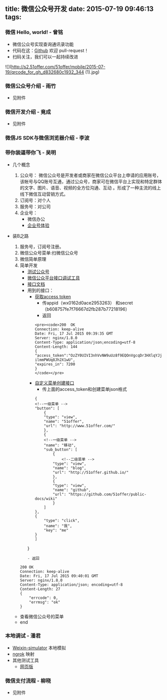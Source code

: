 title: 微信公众号开发
date: 2015-07-19 09:46:13
tags:
---

### 微信 Hello, world! - 曾铭

- 微信公众号实现查询通讯录功能
- 代码在这：[Github](https://github.com/51offer/wechat_bot/tree/master/node.js) 欢迎 pull-request！
- 扫码关注，我们可以一起持续改进

![](http://s2.51offer.com/51offer/mobile/2015-07-19/qrcode_for_gh_d832680c1932_344 (1).jpg)

### 微信公众号介绍 - 雨竹

- 见附件

### 微信开发介绍 - 竟成

- 见附件

### 微信JS SDK与微信浏览器介绍 - 李波

### 带你装逼带你飞 - 吴明
- 几个概念
	1. 公众号：
     微信公众号是开发者或商家在微信公众平台上申请的应用账号，该帐号与QQ账号互通，通过公众号，商家可在微信平台上实现和特定群体的文字、图片、语音、视频的全方位沟通、互动 。形成了一种主流的线上线下微信互动营销方式。
 	2. 订阅号：对个人
 	3. 服务号：对公司
 	4. 企业号：
   		-  微信办公
   		-  [企业号体验](http://www.iwork365.com/experience)

- 装B之路
  1. 服务号，订阅号注册。
  2. 微信公众号菜单:扫微信公众号
  3. 微信简单原理
  4. 简单开发
  		-  [测试公众号](http://mp.weixin.qq.com/debug/cgi-bin/sandbox?t=sandbox/login)
  		-  [微信公众平台接口调试工具](http://mp.weixin.qq.com/debug)
   		-  [接口文档](http://mp.weixin.qq.com/wiki/13/43de8269be54a0a6f64413e4dfa94f39.html)
   		-  用到的接口：
    		- [获取access token](http://mp.weixin.qq.com/wiki/11/0e4b294685f817b95cbed85ba5e82b8f.html)
    			- 传appid（wx0162d0ace2953263）
    	和secret（b608757fe7f76667d2fb287b77218196）
    			- 返回
                ```
        		<pre><code>200	OK
				Connection: keep-alive
				Date: Fri, 17 Jul 2015 09:39:35 GMT
				Server: nginx/1.8.0
				Content-Type: application/json;encoding=utf-8
				Content-Length: 144
				{
				"access_token":"OzZY0UIVI3nhVvNW9uUz8f9EQOnVgcqDr3HXlqYJjQGGEZrmdx2lJd_W8rTP78Q9pYbycTJGyzyZ3csse3ACK2VzfZ-ilmmPWUq8Jh2X1wU",
    			"expires_in": 7200
				}
				</code></pre>
                ```
    		- [自定义菜单创建接口](http://mp.weixin.qq.com/wiki/13/43de8269be54a0a6f64413e4dfa94f39.html)
    			- 传上面的access_token和创建菜单json格式
                ```
    	  		{
    	  		<!--一级菜单 -->
   			 	"button": [
        			{
            		"type": "view",
            		"name": "51offer",
            		"url": "http://www.51offer.com/"
        			},
        			{
        			<!--一级菜单 -->
            		"name": "移动",
            		"sub_button": [
                		{
                			<!--二级菜单 -->
                    	"type": "view",
                    	"name": "blog",
                    	"url": "http://51offer.github.io/"
                		},
                		{
                    	"type": "view",
                    	"name": "github",
                    	"url": "https://github.com/51offer/public-docs/wiki"
                		}
            		]
        		},
        		{
            		"type": "click",
            		"name": "我",
            		"key": "me"
        		}
    			]
			}
            ```
			- 返回
        ```
		200	OK
		Connection: keep-alive
		Date: Fri, 17 Jul 2015 09:40:01 GMT
		Server: nginx/1.8.0
		Content-Type: application/json; encoding=utf-8
		Content-Length: 27
		{
   			"errcode": 0,
    		"errmsg": "ok"
		}
        ```
	- 查看微信公众号的菜单
	- end


### 本地调试 - 潘君

- [Weixin-simulator](https://github.com/ushuz/weixin-simulator) 本地模拟
- [ngrok](http://www.inbiji.com/biji/ngrok-nei-wang-chuan-tou-shen-qi.html) 映射
- 其他测试工具
	- [网页版](http://debug.fangbei.org/)

### 微信支付流程 - 柳晓

- 见附件
